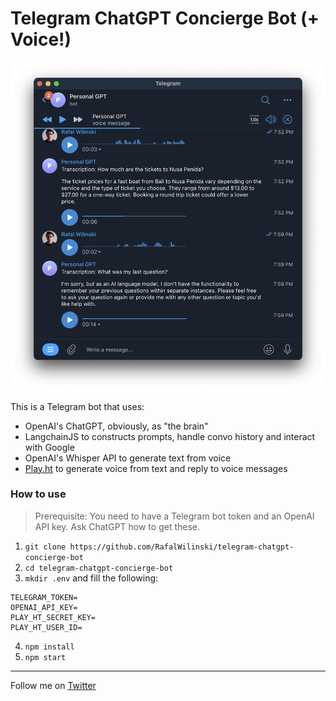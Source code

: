# Telegram ChatGPT Concierge Bot (+ Voice!)

![Telegram ChatGPT Concierge Bot](./img/demo.png)

This is a Telegram bot that uses:

- OpenAI's ChatGPT, obviously, as "the brain"
- LangchainJS to constructs prompts, handle convo history and interact with Google
- OpenAI's Whisper API to generate text from voice
- [Play.ht](https://play.ht) to generate voice from text and reply to voice messages

### How to use

> Prerequisite: You need to have a Telegram bot token and an OpenAI API key. Ask ChatGPT how to get these.

1. `git clone https://github.com/RafalWilinski/telegram-chatgpt-concierge-bot`
2. `cd telegram-chatgpt-concierge-bot`
3. `mkdir .env` and fill the following:

```
TELEGRAM_TOKEN=
OPENAI_API_KEY=
PLAY_HT_SECRET_KEY=
PLAY_HT_USER_ID=
```

4. `npm install`
5. `npm start`

--- 

Follow me on [Twitter](https://twitter.com/RafalWilinski)
